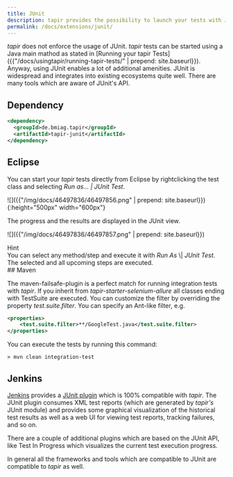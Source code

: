 ```yaml
---
title: JUnit
description: tapir provides the possibility to launch your tests with JUnit. Moreover, JUnit can be used a reporting tool/format.
permalink: /docs/extensions/junit/
---
```


<i>tapir</i> does not enforce the usage of JUnit. <i>tapir</i> tests can be started
using a Java main mathod as stated in [Running your tapir
Tests]({{"/docs/usingtapir/running-tapir-tests/" | prepend: site.baseurl}}). Anyway, using JUnit enables a lot of
additional amenities. JUnit is widespread and integrates into existing
ecosystems quite well. There are many tools which are aware of JUnit's
API.

## Dependency

``` xml
<dependency>
  <groupId>de.bmiag.tapir</groupId>
  <artifactId>tapir-junit</artifactId>
</dependency>
```

## Eclipse

You can start your <i>tapir</i> tests directly from Eclipse by rightclicking
the test class and selecting *Run as...* *\| JUnit Test*.

![]({{"/img/docs/46497836/46497856.png" | prepend: site.baseurl}}){:height="500px" width="600px"}

The progress and the results are displayed in the JUnit view.

![]({{"/img/docs/46497836/46497857.png" | prepend: site.baseurl}})


<div class="panel panel-info">
  <div class="panel-heading">
    <div class="panel-title"><span class="fa fa-info-circle"></span> Hint</div>
  </div>
  <div class="panel-body">
  You can select any method/step and execute it with <i>Run As</i> \| <i>JUnit
  Test</i>. The selected and all upcoming steps are executed.
  </div>
</div>
## Maven

The maven-failsafe-plugin is a perfect match for running integration
tests with <i>tapir</i>. If you inherit from *tapir-starter-selenium-allure*
all classes ending with TestSuite are executed. You can customize the
filter by overriding the property *test.suite.filter*. You can specify
an Ant-like filter, e.g.

``` xml
<properties>
    <test.suite.filter>**/GoogleTest.java</test.suite.filter>
</properties>
```

You can execute the tests by running this command:

``` text
> mvn clean integration-test
```

## Jenkins

[Jenkins](https://jenkins.io/) provides a [JUnit
plugin](https://plugins.jenkins.io/junit) which is 100% compatible with
<i>tapir</i>. The JUnit plugin consumes XML test reports (which are generated by
<i>tapir's</i> JUnit module) and provides some graphical visualization of the
historical test results as well as a web UI for viewing test reports,
tracking failures, and so on. 

There are a couple of additional plugins which are based on the JUnit
API, like Test In Progress which visualizes the current test execution
progress.

In general all the frameworks and tools which are compatible to JUnit
are compatible to <i>tapir</i> as well.

